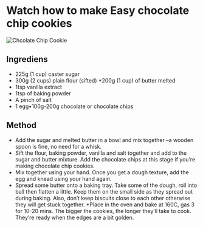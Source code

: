 # Watch how to make Easy chocolate chip cookies

![Chcolate Chip Cookie](https://www.modernhoney.com/the-best-chocolate-chip-cookies/)

## Ingrediens 

* 225g (1 cup) caster sugar
* 300g (2 cups) plain flour (sifted)
*200g (1 cup) of butter melted
* 1tsp vanilla extract
* 1tsp of baking powder
* A pinch of salt
* 1 egg•100g-200g chocolate or chocolate chips


## Method

* Add the sugar and melted butter in a bowl and mix together –a wooden spoon is fine, no need for a whisk.
* Sift the flour, baking powder, vanilla and salt together and add to the sugar and butter mixture. Add the chocolate chips at this stage if you’re making chocolate chip cookies.
* Mix together using your hand. Once you get a dough texture, add the egg and knead using your hand again.
* Spread some butter onto a baking tray. Take some of the dough, roll into ball then flatten a little. Keep them on the small side as they spread out during baking. Also, don’t keep biscuits close to each other otherwise they will get stuck together.
*Place in the oven and bake at 160C, gas 3 for 10-20 mins. The bigger the cookies, the longer they’ll take to cook. They’re ready when the edges are a bit golden.
